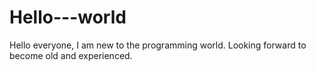 # Hello---world
Hello everyone, 
I am new to the programming world.
Looking forward to become old and experienced. 
